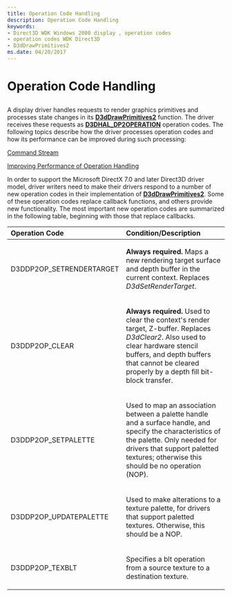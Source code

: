 ```yaml
---
title: Operation Code Handling
description: Operation Code Handling
keywords:
- Direct3D WDK Windows 2000 display , operation codes
- operation codes WDK Direct3D
- D3dDrawPrimitives2
ms.date: 04/20/2017
---
```


# Operation Code Handling


## <span id="ddk_opcode_handling_gg"></span><span id="DDK_OPCODE_HANDLING_GG"></span>


A display driver handles requests to render graphics primitives and processes state changes in its [**D3dDrawPrimitives2**](/windows-hardware/drivers/ddi/d3dhal/nc-d3dhal-lpd3dhal_drawprimitives2cb) function. The driver receives these requests as [**D3DHAL\_DP2OPERATION**](/windows-hardware/drivers/ddi/d3dhal/ne-d3dhal-_d3dhal_dp2operation) operation codes. The following topics describe how the driver processes operation codes and how its performance can be improved during such processing:

[Command Stream](command-stream.md)

[Improving Performance of Operation Handling](improving-performance-of-operation-handling.md)

In order to support the Microsoft DirectX 7.0 and later Direct3D driver model, driver writers need to make their drivers respond to a number of new operation codes in their implementation of [**D3dDrawPrimitives2**](/windows-hardware/drivers/ddi/d3dhal/nc-d3dhal-lpd3dhal_drawprimitives2cb). Some of these operation codes replace callback functions, and others provide new functionality. The most important new operation codes are summarized in the following table, beginning with those that replace callbacks.

<table>
<colgroup>
<col width="50%" />
<col width="50%" />
</colgroup>
<thead>
<tr class="header">
<th align="left">Operation Code</th>
<th align="left">Condition/Description</th>
</tr>
</thead>
<tbody>
<tr class="odd">
<td align="left"><p>D3DDP2OP_SETRENDERTARGET</p></td>
<td align="left"><p><strong>Always required.</strong> Maps a new rendering target surface and depth buffer in the current context. Replaces <em>D3dSetRenderTarget</em>.</p></td>
</tr>
<tr class="even">
<td align="left"><p>D3DDP2OP_CLEAR</p></td>
<td align="left"><p><strong>Always required.</strong> Used to clear the context's render target, Z-buffer. Replaces <em>D3dClear2</em>. Also used to clear hardware stencil buffers, and depth buffers that cannot be cleared properly by a depth fill bit-block transfer.</p></td>
</tr>
<tr class="odd">
<td align="left"><p>D3DDP2OP_SETPALETTE</p></td>
<td align="left"><p>Used to map an association between a palette handle and a surface handle, and specify the characteristics of the palette. Only needed for drivers that support paletted textures; otherwise this should be no operation (NOP).</p></td>
</tr>
<tr class="even">
<td align="left"><p>D3DDP2OP_UPDATEPALETTE</p></td>
<td align="left"><p>Used to make alterations to a texture palette, for drivers that support paletted textures. Otherwise, this should be a NOP.</p></td>
</tr>
<tr class="odd">
<td align="left"><p>D3DDP2OP_TEXBLT</p></td>
<td align="left"><p>Specifies a blt operation from a source texture to a destination texture.</p></td>
</tr>
</tbody>
</table>

 

 

